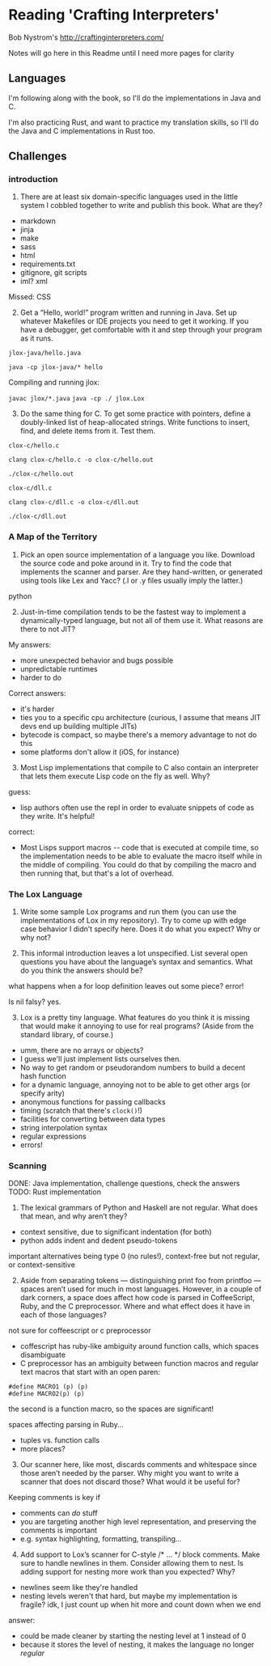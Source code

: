 # Reading 'Crafting Interpreters'

Bob Nystrom's http://craftinginterpreters.com/

Notes will go here in this Readme until I need more pages for clarity

## Languages

I'm following along with the book, so I'll do the implementations in Java and C. 

I'm also practicing Rust, and want to practice my translation skills, so I'll do the Java and C implementations in Rust too.

## Challenges

### introduction

1. There are at least six domain-specific languages used in the little system I cobbled together to write and publish this book. What are they?

- markdown
- jinja
- make
- sass
- html
- requirements.txt
- gitignore, git scripts
- iml? xml

Missed: CSS

2. Get a “Hello, world!” program written and running in Java. Set up whatever Makefiles or IDE projects you need to get it working. If you have a debugger, get comfortable with it and step through your program as it runs.


`jlox-java/hello.java`

`java -cp jlox-java/* hello`

Compiling and running jlox:

`javac jlox/*.java`
`java -cp ./ jlox.Lox`

3. Do the same thing for C. To get some practice with pointers, define a doubly-linked list of heap-allocated strings. Write functions to insert, find, and delete items from it. Test them.

`clox-c/hello.c`

`clang clox-c/hello.c -o clox-c/hello.out`

`./clox-c/hello.out`

`clox-c/dll.c`

`clang clox-c/dll.c -o clox-c/dll.out`

`./clox-c/dll.out`

### A Map of the Territory

1. Pick an open source implementation of a language you like. Download the source code and poke around in it. Try to find the code that implements the scanner and parser. Are they hand-written, or generated using tools like Lex and Yacc? (.l or .y files usually imply the latter.)

python


2. Just-in-time compilation tends to be the fastest way to implement a dynamically-typed language, but not all of them use it. What reasons are there to not JIT?

My answers:
- more unexpected behavior and bugs possible
- unpredictable runtimes
- harder to do

Correct answers:
- it's harder
- ties you to a specific cpu architecture (curious, I assume that means JIT devs end up building multiple JITs)
- bytecode is compact, so maybe there's a memory advantage to not do this
- some platforms don't allow it (iOS, for instance)

3. Most Lisp implementations that compile to C also contain an interpreter that lets them execute Lisp code on the fly as well. Why?

guess: 
- lisp authors often use the repl in order to evaluate snippets of code as they write. It's helpful!

correct: 
- Most Lisps support macros -- code that is executed at compile time, so the implementation needs to be able to evaluate the macro itself while in the middle of compiling. You could do that by compiling the macro and then running that, but that's a lot of overhead.

### The Lox Language


1. Write some sample Lox programs and run them (you can use the implementations of Lox in my repository). Try to come up with edge case behavior I didn’t specify here. Does it do what you expect? Why or why not?

2. This informal introduction leaves a lot unspecified. List several open questions you have about the language’s syntax and semantics. What do you think the answers should be?

what happens when a for loop definition leaves out some piece? error!

Is nil falsy? yes.

3. Lox is a pretty tiny language. What features do you think it is missing that would make it annoying to use for real programs? (Aside from the standard library, of course.)

- umm, there are no arrays or objects?
- I guess we'll just implement lists ourselves then.
- No way to get random or pseudorandom numbers to build a decent hash function
- for a dynamic language, annoying not to be able to get other args (or specify arity)
- anonymous functions for passing callbacks
- timing (scratch that there's `clock()`!)
- facilities for converting between data types
- string interpolation syntax
- regular expressions
- errors!

### Scanning

DONE: Java implementation, challenge questions, check the answers
TODO: Rust implementation

1. The lexical grammars of Python and Haskell are not regular. What does that mean, and why aren’t they?

- context sensitive, due to significant indentation (for both)
- python adds indent and dedent pseudo-tokens

important alternatives being type 0 (no rules!), context-free but not regular, or context-sensitive


2. Aside from separating tokens — distinguishing print foo from printfoo — spaces aren’t used for much in most languages. However, in a couple of dark corners, a space does affect how code is parsed in CoffeeScript, Ruby, and the C preprocessor. Where and what effect does it have in each of those languages?

not sure for coffeescript or c preprocessor

- coffescript has ruby-like ambiguity around function calls, which spaces disambiguate
- C preprocessor has an ambiguity between function macros and regular text macros that start with an open paren:

```
#define MACRO1 (p) (p)
#define MACRO2(p) (p)
```
the second is a function macro, so the spaces are significant!

spaces affecting parsing in Ruby... 
- tuples vs. function calls
- more places?

3. Our scanner here, like most, discards comments and whitespace since those aren’t needed by the parser. Why might you want to write a scanner that does not discard those? What would it be useful for?

Keeping comments is key if
- comments can _do_ stuff
- you are targeting another high level representation, and preserving the comments is important
- e.g. syntax highlighting, formatting, transpiling...

4. Add support to Lox’s scanner for C-style /* ... */ block comments. Make sure to handle newlines in them. Consider allowing them to nest. Is adding support for nesting more work than you expected? Why?

- newlines seem like they're handled
- nesting levels weren't that hard, but maybe my implementation is fragile? idk, I just count up when hit more and count down when we end

answer:
- could be made cleaner by starting the nesting level at 1 instead of 0
- because it stores the level of nesting, it makes the language no longer _regular_
